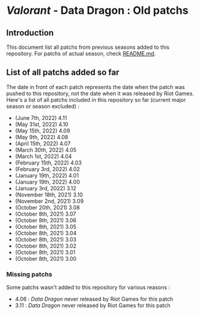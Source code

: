 # _Valorant_ - Data Dragon : Old patchs

## Introduction
This document list all patchs from previous seasons added to this repository. For patchs of actual season, check [README.md](README.md).

## List of all patchs added so far
The date in front of each patch represents the date when the patch was pushed to this repository, not the date when it was released by Riot Games. Here's a list of all patchs included in this repository so far (current major season or season excluded) :

- (June 7th, 2022) 4.11
- (May 31st, 2022) 4.10
- (May 15th, 2022) 4.09
- (May 9th, 2022) 4.08
- (April 15th, 2022) 4.07
- (March 30th, 2022) 4.05
- (March 1st, 2022) 4.04
- (February 15th, 2022) 4.03
- (February 3rd, 2022) 4.02
- (January 19th, 2022) 4.01
- (January 19th, 2022) 4.00
- (January 3rd, 2022) 3.12
- (November 18th, 2021) 3.10
- (November 2nd, 2021) 3.09
- (October 20th, 2021) 3.08
- (October 8th, 2021) 3.07
- (October 8th, 2021) 3.06
- (October 8th, 2021) 3.05
- (October 8th, 2021) 3.04
- (October 8th, 2021) 3.03
- (October 8th, 2021) 3.02
- (October 8th, 2021) 3.01
- (October 8th, 2021) 3.00

### Missing patchs
Some patchs wasn't added to this repository for various reasons :

- 4.06 : _Data Dragon_ never released by Riot Games for this patch
- 3.11 : _Data Dragon_ never released by Riot Games for this patch